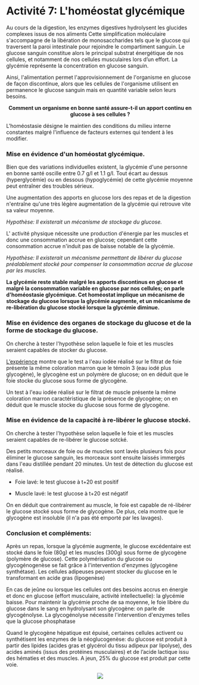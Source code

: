# Activité 7: L'homéostat glycémique

Au cours de la digestion, les enzymes digestives hydrolysent les glucides complexes issus de nos aliments Cette simplification moléculaire s'accompagne de la libération de monosaccharides tels que le glucose qui traversent la paroi intestinale pour rejoindre le compartiment sanguin. Le glucose sanguin constitue alors le principal substrat énergétique de nos cellules, et notamment de nos cellules musculaires lors d’un effort. La glycémie représente la concentration en glucose sanguin.

Ainsi, l'alimentation permet l'approvisionnement de l'organisme en glucose de façon discontinue, alors que les cellules de l'organisme utilisent en permanence le glucose sanguin mais en quantité variable selon leurs besoins.


<p align=center><strong>Comment un organisme en bonne santé assure-t-il un apport continu en glucose à ses cellules ?</strong></p>

L'homéostasie désigne le maintien des conditions du milieu interne constantes malgré l'influence de facteurs externes qui tendent à les modifier.

### Mise en évidence d'un homéostat glycémique.

Bien que des variations individuelles existent, la glycémie d'une personne en bonne santé oscille entre 0.7 g/l et 1.1 g/l. Tout écart au dessus (hyperglycémie) ou en dessous (hypoglycémie) de cette glycémie moyenne peut entraîner des troubles sérieux.

Une augmentation des apports en glucose lors des repas et de la digestion n'entraîne qu'une très légère augmentation de la glycémie qui retrouve vite sa valeur moyenne. 

*Hypothèse: Il existerait un mécanisme de stockage du glucose.*

L' activité physique nécessite une production d'énergie par les muscles et donc une consommation accrue en glucose; cependant cette consommation accrue n'induit pas de baisse notable de la glycémie. 

*Hypothèse: Il existerait un mécanisme permettant de libérer du glucose préalablement stocké pour compenser la consommation accrue de glucose par les muscles.*

**La glycémie reste stable malgré les apports discontinus en glucose et malgré la consommation variable en glucose par nos cellules; on parle d'homéostasie glycémique. Cet homéostat implique un mécanisme de stockage du glucose lorsque la glycémie augmente, et un mécanisme de re-libération du glucose stocké lorsque la glycémie diminue.**

### Mise en évidence des organes de stockage du glucose et de la forme de stockage du glucose.

On cherche à tester l'hypothèse selon laquelle le foie et les muscles seraient capables de stocker du glucose.

[L’expérience](https://oversas.org/ipfs/QmTdxhk6strFbDgmo1b7fnnJA9jS6CDU7LU4eMViBBLXAC) montre que le test a l'eau iodée réalisé sur le filtrat de foie présente la même coloration marron que le témoin 3 (eau iodé plus glycogène), le glycogène est un polymère de glucose; on en déduit que le foie stocke du glucose sous forme de glycogène.

Un test à l'eau iodée réalisé sur le filtrat de muscle présente la même coloration marron caractéristique de la présence de glycogène; on en déduit que le muscle stocke du glucose sous forme de glycogène.

### Mise en évidence de la capacité à re-libérer le glucose stocké.

On cherche à tester l'hypothèse selon laquelle le foie et les muscles seraient capables de re-libérer le glucose sotcké.

Des petits morceaux de foie ou de muscles sont lavés plusieurs fois pour éliminer le glucose sanguin, les morceaux sont ensuite laissés immergés dans l'eau distillée pendant 20 minutes. Un test de détection du glucose est réalisé.

- Foie lavé: le test glucose à t+20 est positif

- Muscle lavé: le test glucose à t+20 est négatif

On en déduit que contrairement au muscle, le foie est capable de ré-libérer le glucose stocké sous forme de glycogène. De plus, cela montre que le glycogène est insoluble (il n'a pas été emporté par les lavages).

### Conclusion et compléments:

Après un repas, lorsque la glycémie augmente, le glucose excédentaire est stocké dans le foie (80g) et les muscles (300g) sous forme de glycogène (polymère de glucose). Cette polymérisation du glucose ou glycogénogenèse se fait grâce à l'intervention d'enzymes (glycogène synthétase). Les cellules adipeuses peuvent stocker du glucose en le transformant en acide gras (lipogenèse)

En cas de jeûne ou lorsque les cellules ont des besoins accrus en énergie et donc en glucose (effort musculaire, activité intellectuelle): la glycémie baisse. Pour maintenir la glycémie proche de sa moyenne, le foie libère du glucose dans le sang en hydrolysant son glycogène: on parle de glycogénolyse. La glycogénolyse nécessite l'intervention d'enzymes telles que la glucose phosphatase

Quand le glycogène hépatique est épuisé, certaines cellules activent ou synthétisent les enzymes de la néoglucogenèse: du glucose est produit à partir des lipides (acides gras et glycérol du tissu adipeux par lipolyse), des acides aminés (issus des protéines musculaires) et de l’acide lactique issu des hématies et des muscles. A jeun, 25% du glucose est produit par cette voie.

<div align=center><a href="https://oversas.org/ipfs/QmQnaHudKDJRJxxSuPYgZnnkApiCubp9TxjsQaoFNgWnKF"><img src="https://oversas.org/ipfs/QmQnaHudKDJRJxxSuPYgZnnkApiCubp9TxjsQaoFNgWnKF"></a></div>
